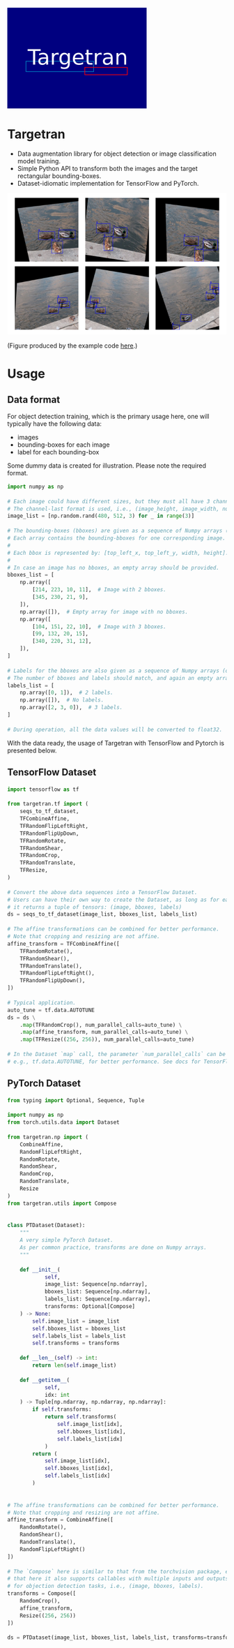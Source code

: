 ![logo](logo/targetran_logo.png)

# Targetran

- Data augmentation library for object detection or image classification 
  model training. 
- Simple Python API to transform both the images and 
  the target rectangular bounding-boxes.
- Dataset-idiomatic implementation for TensorFlow and PyTorch.

![example](docs/example.png)

(Figure produced by the example code [here](examples/run_tf_dataset_example.py).)

# Usage

## Data format

For object detection training, which is the primary usage here, 
one will typically have the following data:
- images
- bounding-boxes for each image
- label for each bounding-box

Some dummy data is created for illustration. Please note the required format.
```python
import numpy as np

# Each image could have different sizes, but they must all have 3 channels.
# The channel-last format is used, i.e., (image_height, image_width, num_channels).
image_list = [np.random.rand(480, 512, 3) for _ in range(3)]

# The bounding-boxes (bboxes) are given as a sequence of Numpy arrays (or TF tensors).
# Each array contains the bounding-bboxes for one corresponding image.
#
# Each bbox is represented by: [top_left_x, top_left_y, width, height].
# 
# In case an image has no bboxes, an empty array should be provided.
bboxes_list = [
    np.array([
        [214, 223, 10, 11],  # Image with 2 bboxes.
        [345, 230, 21, 9],
    ]),
    np.array([]),  # Empty array for image with no bboxes.
    np.array([
        [104, 151, 22, 10],  # Image with 3 bboxes.
        [99, 132, 20, 15],
        [340, 220, 31, 12],
    ]),
]

# Labels for the bboxes are also given as a sequence of Numpy arrays (or TF tensors).
# The number of bboxes and labels should match, and again an empty array indicates no bboxes/labels.
labels_list = [
    np.array([0, 1]),  # 2 labels.
    np.array([]),  # No labels.
    np.array([2, 3, 0]),  # 3 labels.
]

# During operation, all the data values will be converted to float32.
```

With the data ready, the usage of Targetran with TensorFlow and Pytorch 
is presented below.

## TensorFlow Dataset

```python
import tensorflow as tf

from targetran.tf import (
    seqs_to_tf_dataset,
    TFCombineAffine,
    TFRandomFlipLeftRight,
    TFRandomFlipUpDown,    
    TFRandomRotate,
    TFRandomShear,
    TFRandomCrop,
    TFRandomTranslate,
    TFResize,
)

# Convert the above data sequences into a TensorFlow Dataset.
# Users can have their own way to create the Dataset, as long as for each iteration 
# it returns a tuple of tensors: (image, bboxes, labels)
ds = seqs_to_tf_dataset(image_list, bboxes_list, labels_list)

# The affine transformations can be combined for better performance.
# Note that cropping and resizing are not affine.
affine_transform = TFCombineAffine([
    TFRandomRotate(),
    TFRandomShear(),
    TFRandomTranslate(),
    TFRandomFlipLeftRight(),
    TFRandomFlipUpDown(),
])

# Typical application.
auto_tune = tf.data.AUTOTUNE
ds = ds \
    .map(TFRandomCrop(), num_parallel_calls=auto_tune) \
    .map(affine_transform, num_parallel_calls=auto_tune) \
    .map(TFResize((256, 256)), num_parallel_calls=auto_tune)

# In the Dataset `map` call, the parameter `num_parallel_calls` can be set to,
# e.g., tf.data.AUTOTUNE, for better performance. See docs for TensorFlow Dataset.
```

## PyTorch Dataset

```python
from typing import Optional, Sequence, Tuple

import numpy as np
from torch.utils.data import Dataset

from targetran.np import (
    CombineAffine,
    RandomFlipLeftRight,
    RandomRotate,
    RandomShear,
    RandomCrop,
    RandomTranslate,
    Resize
)
from targetran.utils import Compose


class PTDataset(Dataset):
    """
    A very simple PyTorch Dataset.
    As per common practice, transforms are done on Numpy arrays.
    """
    
    def __init__(
            self,
            image_list: Sequence[np.ndarray],
            bboxes_list: Sequence[np.ndarray],
            labels_list: Sequence[np.ndarray],
            transforms: Optional[Compose]
    ) -> None:
        self.image_list = image_list
        self.bboxes_list = bboxes_list
        self.labels_list = labels_list
        self.transforms = transforms

    def __len__(self) -> int:
        return len(self.image_list)

    def __getitem__(
            self,
            idx: int
    ) -> Tuple[np.ndarray, np.ndarray, np.ndarray]:
        if self.transforms:
            return self.transforms(
                self.image_list[idx],
                self.bboxes_list[idx],
                self.labels_list[idx]
            )
        return (
            self.image_list[idx],
            self.bboxes_list[idx],
            self.labels_list[idx]
        )


# The affine transformations can be combined for better performance.
# Note that cropping and resizing are not affine.
affine_transform = CombineAffine([
    RandomRotate(),
    RandomShear(),
    RandomTranslate(),
    RandomFlipLeftRight()
])

# The `Compose` here is similar to that from the torchvision package, except 
# that here it also supports callables with multiple inputs and outputs needed
# for objection detection tasks, i.e., (image, bboxes, labels).
transforms = Compose([
    RandomCrop(),
    affine_transform,
    Resize((256, 256))
])

ds = PTDataset(image_list, bboxes_list, labels_list, transforms=transforms)
```

